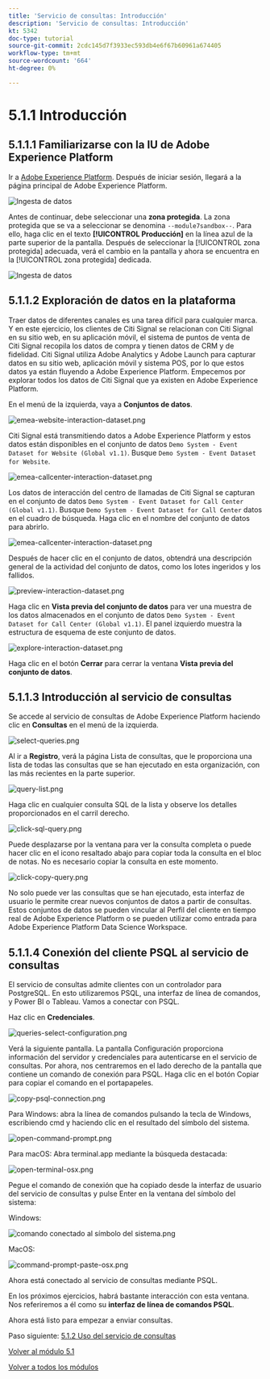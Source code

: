 ```yaml
---
title: 'Servicio de consultas: Introducción'
description: 'Servicio de consultas: Introducción'
kt: 5342
doc-type: tutorial
source-git-commit: 2cdc145d7f3933ec593db4e6f67b60961a674405
workflow-type: tm+mt
source-wordcount: '664'
ht-degree: 0%

---
```


# 5.1.1 Introducción

## 5.1.1.1 Familiarizarse con la IU de Adobe Experience Platform

Ir a [Adobe Experience Platform](https://experience.adobe.com/platform). Después de iniciar sesión, llegará a la página principal de Adobe Experience Platform.

![Ingesta de datos](./../../../modules/datacollection/module1.2/images/home.png)

Antes de continuar, debe seleccionar una **zona protegida**. La zona protegida que se va a seleccionar se denomina ``--module7sandbox--``. Para ello, haga clic en el texto **[!UICONTROL Producción]** en la línea azul de la parte superior de la pantalla. Después de seleccionar la [!UICONTROL zona protegida] adecuada, verá el cambio en la pantalla y ahora se encuentra en la [!UICONTROL zona protegida] dedicada.

![Ingesta de datos](./../../../modules/datacollection/module1.2/images/sb1.png)


## 5.1.1.2 Exploración de datos en la plataforma

Traer datos de diferentes canales es una tarea difícil para cualquier marca. Y en este ejercicio, los clientes de Citi Signal se relacionan con Citi Signal en su sitio web, en su aplicación móvil, el sistema de puntos de venta de Citi Signal recopila los datos de compra y tienen datos de CRM y de fidelidad. Citi Signal utiliza Adobe Analytics y Adobe Launch para capturar datos en su sitio web, aplicación móvil y sistema POS, por lo que estos datos ya están fluyendo a Adobe Experience Platform. Empecemos por explorar todos los datos de Citi Signal que ya existen en Adobe Experience Platform.

En el menú de la izquierda, vaya a **Conjuntos de datos**.

![emea-website-interaction-dataset.png](./images/emea-website-interaction-dataset.png)

Citi Signal está transmitiendo datos a Adobe Experience Platform y estos datos están disponibles en el conjunto de datos `Demo System - Event Dataset for Website (Global v1.1)`. Busque `Demo System - Event Dataset for Website`.

![emea-callcenter-interaction-dataset.png](./images/emea-website-interaction-dataset1.png)

Los datos de interacción del centro de llamadas de Citi Signal se capturan en el conjunto de datos `Demo System - Event Dataset for Call Center (Global v1.1)`. Busque `Demo System - Event Dataset for Call Center` datos en el cuadro de búsqueda. Haga clic en el nombre del conjunto de datos para abrirlo.

![emea-callcenter-interaction-dataset.png](./images/emea-callcenter-interaction-dataset.png)

Después de hacer clic en el conjunto de datos, obtendrá una descripción general de la actividad del conjunto de datos, como los lotes ingeridos y los fallidos.

![preview-interaction-dataset.png](./images/preview-interaction-dataset.png)

Haga clic en **Vista previa del conjunto de datos** para ver una muestra de los datos almacenados en el conjunto de datos `Demo System - Event Dataset for Call Center (Global v1.1)`. El panel izquierdo muestra la estructura de esquema de este conjunto de datos.

![explore-interaction-dataset.png](./images/explore-interaction-dataset.png)

Haga clic en el botón **Cerrar** para cerrar la ventana **Vista previa del conjunto de datos**.

## 5.1.1.3 Introducción al servicio de consultas

Se accede al servicio de consultas de Adobe Experience Platform haciendo clic en **Consultas** en el menú de la izquierda.

![select-queries.png](./images/select-queries.png)

Al ir a **Registro**, verá la página Lista de consultas, que le proporciona una lista de todas las consultas que se han ejecutado en esta organización, con las más recientes en la parte superior.

![query-list.png](./images/query-list.png)

Haga clic en cualquier consulta SQL de la lista y observe los detalles proporcionados en el carril derecho.

![click-sql-query.png](./images/click-sql-query.png)

Puede desplazarse por la ventana para ver la consulta completa o puede hacer clic en el icono resaltado abajo para copiar toda la consulta en el bloc de notas. No es necesario copiar la consulta en este momento.

![click-copy-query.png](./images/click-copy-query.png)

No solo puede ver las consultas que se han ejecutado, esta interfaz de usuario le permite crear nuevos conjuntos de datos a partir de consultas. Estos conjuntos de datos se pueden vincular al Perfil del cliente en tiempo real de Adobe Experience Platform o se pueden utilizar como entrada para Adobe Experience Platform Data Science Workspace.

## 5.1.1.4 Conexión del cliente PSQL al servicio de consultas

El servicio de consultas admite clientes con un controlador para PostgreSQL. En esto utilizaremos PSQL, una interfaz de línea de comandos, y Power BI o Tableau. Vamos a conectar con PSQL.

Haz clic en **Credenciales**.

![queries-select-configuration.png](./images/queries-select-configuration.png)

Verá la siguiente pantalla. La pantalla Configuración proporciona información del servidor y credenciales para autenticarse en el servicio de consultas. Por ahora, nos centraremos en el lado derecho de la pantalla que contiene un comando de conexión para PSQL. Haga clic en el botón Copiar para copiar el comando en el portapapeles.

![copy-psql-connection.png](./images/copy-psql-connection.png)

Para Windows: abra la línea de comandos pulsando la tecla de Windows, escribiendo cmd y haciendo clic en el resultado del símbolo del sistema.

![open-command-prompt.png](./images/open-command-prompt.png)

Para macOS: Abra terminal.app mediante la búsqueda destacada:

![open-terminal-osx.png](./images/open-terminal-osx.png)

Pegue el comando de conexión que ha copiado desde la interfaz de usuario del servicio de consultas y pulse Enter en la ventana del símbolo del sistema:

Windows:

![comando conectado al símbolo del sistema.png](./images/command-prompt-connected.png)

MacOS:

![command-prompt-paste-osx.png](./images/command-prompt-paste-osx.png)

Ahora está conectado al servicio de consultas mediante PSQL.

En los próximos ejercicios, habrá bastante interacción con esta ventana. Nos referiremos a él como su **interfaz de línea de comandos PSQL**.

Ahora está listo para empezar a enviar consultas.

Paso siguiente: [5.1.2 Uso del servicio de consultas](./ex2.md)

[Volver al módulo 5.1](./query-service.md)

[Volver a todos los módulos](../../../overview.md)
